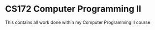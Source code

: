 # CS172 Computer Programming II
 This contains all work done within my Computer Programming II course
